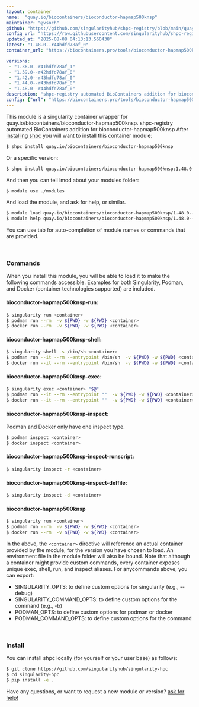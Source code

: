 ```yaml
---
layout: container
name:  "quay.io/biocontainers/bioconductor-hapmap500knsp"
maintainer: "@vsoch"
github: "https://github.com/singularityhub/shpc-registry/blob/main/quay.io/biocontainers/bioconductor-hapmap500knsp/container.yaml"
config_url: "https://raw.githubusercontent.com/singularityhub/shpc-registry/main/quay.io/biocontainers/bioconductor-hapmap500knsp/container.yaml"
updated_at: "2025-08-08 04:13:13.560438"
latest: "1.48.0--r44hdfd78af_0"
container_url: "https://biocontainers.pro/tools/bioconductor-hapmap500knsp"

versions:
 - "1.36.0--r41hdfd78af_1"
 - "1.39.0--r42hdfd78af_0"
 - "1.42.0--r43hdfd78af_0"
 - "1.44.0--r43hdfd78af_0"
 - "1.48.0--r44hdfd78af_0"
description: "shpc-registry automated BioContainers addition for bioconductor-hapmap500knsp"
config: {"url": "https://biocontainers.pro/tools/bioconductor-hapmap500knsp", "maintainer": "@vsoch", "description": "shpc-registry automated BioContainers addition for bioconductor-hapmap500knsp", "latest": {"1.48.0--r44hdfd78af_0": "sha256:86ee1465a7ca3244ddf9510a95ef5e8c397b2996a2108ba7fa71e95667969376"}, "tags": {"1.36.0--r41hdfd78af_1": "sha256:7be9f09ead5401f6623b93305fa2e15cd2650c76588a506a475e3a819f6d1192", "1.39.0--r42hdfd78af_0": "sha256:f8942af63253a1186eba8161607e0dce5d406ac7e10ffb85313d727683035daf", "1.42.0--r43hdfd78af_0": "sha256:8ebd87163f55098e3eada02a42a253474be19056ea9b646eed18f3d82b20156d", "1.44.0--r43hdfd78af_0": "sha256:0bcdcb7da1e397ad3fececb7e66852791f18e2615a7d0c3350fbf44eb7fbe761", "1.48.0--r44hdfd78af_0": "sha256:86ee1465a7ca3244ddf9510a95ef5e8c397b2996a2108ba7fa71e95667969376"}, "docker": "quay.io/biocontainers/bioconductor-hapmap500knsp"}
---
```


This module is a singularity container wrapper for quay.io/biocontainers/bioconductor-hapmap500knsp.
shpc-registry automated BioContainers addition for bioconductor-hapmap500knsp
After [installing shpc](#install) you will want to install this container module:


```bash
$ shpc install quay.io/biocontainers/bioconductor-hapmap500knsp
```

Or a specific version:

```bash
$ shpc install quay.io/biocontainers/bioconductor-hapmap500knsp:1.48.0--r44hdfd78af_0
```

And then you can tell lmod about your modules folder:

```bash
$ module use ./modules
```

And load the module, and ask for help, or similar.

```bash
$ module load quay.io/biocontainers/bioconductor-hapmap500knsp/1.48.0--r44hdfd78af_0
$ module help quay.io/biocontainers/bioconductor-hapmap500knsp/1.48.0--r44hdfd78af_0
```

You can use tab for auto-completion of module names or commands that are provided.

<br>

### Commands

When you install this module, you will be able to load it to make the following commands accessible.
Examples for both Singularity, Podman, and Docker (container technologies supported) are included.

#### bioconductor-hapmap500knsp-run:

```bash
$ singularity run <container>
$ podman run --rm  -v ${PWD} -w ${PWD} <container>
$ docker run --rm  -v ${PWD} -w ${PWD} <container>
```

#### bioconductor-hapmap500knsp-shell:

```bash
$ singularity shell -s /bin/sh <container>
$ podman run --it --rm --entrypoint /bin/sh  -v ${PWD} -w ${PWD} <container>
$ docker run --it --rm --entrypoint /bin/sh  -v ${PWD} -w ${PWD} <container>
```

#### bioconductor-hapmap500knsp-exec:

```bash
$ singularity exec <container> "$@"
$ podman run --it --rm --entrypoint ""  -v ${PWD} -w ${PWD} <container> "$@"
$ docker run --it --rm --entrypoint ""  -v ${PWD} -w ${PWD} <container> "$@"
```

#### bioconductor-hapmap500knsp-inspect:

Podman and Docker only have one inspect type.

```bash
$ podman inspect <container>
$ docker inspect <container>
```

#### bioconductor-hapmap500knsp-inspect-runscript:

```bash
$ singularity inspect -r <container>
```

#### bioconductor-hapmap500knsp-inspect-deffile:

```bash
$ singularity inspect -d <container>
```



#### bioconductor-hapmap500knsp

```bash
$ singularity run <container>
$ podman run --rm  -v ${PWD} -w ${PWD} <container>
$ docker run --rm  -v ${PWD} -w ${PWD} <container>
```


In the above, the `<container>` directive will reference an actual container provided
by the module, for the version you have chosen to load. An environment file in the
module folder will also be bound. Note that although a container
might provide custom commands, every container exposes unique exec, shell, run, and
inspect aliases. For anycommands above, you can export:

 - SINGULARITY_OPTS: to define custom options for singularity (e.g., --debug)
 - SINGULARITY_COMMAND_OPTS: to define custom options for the command (e.g., -b)
 - PODMAN_OPTS: to define custom options for podman or docker
 - PODMAN_COMMAND_OPTS: to define custom options for the command

<br>

### Install

You can install shpc locally (for yourself or your user base) as follows:

```bash
$ git clone https://github.com/singularityhub/singularity-hpc
$ cd singularity-hpc
$ pip install -e .
```

Have any questions, or want to request a new module or version? [ask for help!](https://github.com/singularityhub/singularity-hpc/issues)